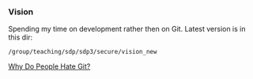 ### Vision

Spending my time on development rather then on Git. Latest version is in this dir:

	/group/teaching/sdp/sdp3/secure/vision_new
	
[Why Do People Hate Git?](http://amplicate.com/hate/git?sort=featured)
	
	